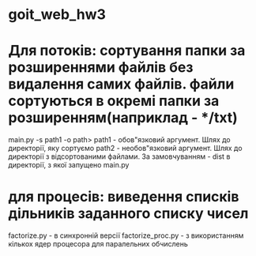 # goit_web_hw3
# Для потоків: сортування папки за розширеннями файлів без видалення самих файлів. файли сортуються в окремі папки за розширенням(наприклад - */txt)
main.py -s path1 -o path>
path1 - обов"язковий аргумент. Шлях до директорії, яку сортуємо
path2 - необов"язковий аргумент. Шлях до директорії з відсортованими файлами. За замовчуванням - dist в директорії, з якої запущено main.py

# для процесів: виведення списків дільників заданного списку чисел 
factorize.py - в синхронній версії
factorize_proc.py - з використанням кількох ядер процесора для паралельних обчислень
